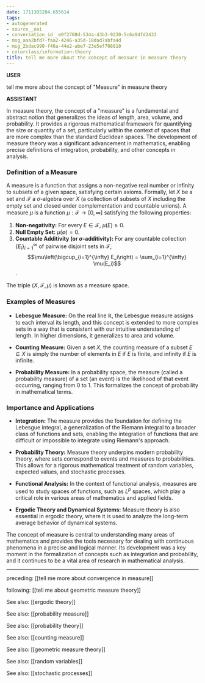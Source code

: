 ```yaml
---
date: 1711385204.655614
tags:
- autogenerated
- source__oai
- conversation_id__e0f2708d-534a-43b3-9230-5c6a94fd2433
- msg_aaa2bfd7-faa2-4246-a35d-18dad7abfa4d
- msg_2bdac990-f46a-44e2-abe7-23e5ef708810
- colorclass/information-theory
title: tell me more about the concept of measure in measure theory
---
```


**USER**

tell me more about the concept of "Measure" in measure theory


**ASSISTANT**

In measure theory, the concept of a "measure" is a fundamental and abstract notion that generalizes the ideas of length, area, volume, and probability. It provides a rigorous mathematical framework for quantifying the size or quantity of a set, particularly within the context of spaces that are more complex than the standard Euclidean spaces. The development of measure theory was a significant advancement in mathematics, enabling precise definitions of integration, probability, and other concepts in analysis.

### Definition of a Measure

A measure is a function that assigns a non-negative real number or infinity to subsets of a given space, satisfying certain axioms. Formally, let $X$ be a set and $\mathcal{F}$ a $\sigma$-algebra over $X$ (a collection of subsets of $X$ including the empty set and closed under complementation and countable unions). A measure $\mu$ is a function $\mu: \mathcal{F} \to [0, \infty]$ satisfying the following properties:

1. **Non-negativity:** For every $E \in \mathcal{F}$, $\mu(E) \geq 0$.
2. **Null Empty Set:** $\mu(\emptyset) = 0$.
3. **Countable Additivity (or $\sigma$-additivity):** For any countable collection $\{E_i\}_{i=1}^{\infty}$ of pairwise disjoint sets in $\mathcal{F}$, $$\mu\left(\bigcup_{i=1}^{\infty} E_i\right) = \sum_{i=1}^{\infty} \mu(E_i)$$.

The triple $(X, \mathcal{F}, \mu)$ is known as a measure space.

### Examples of Measures

- **Lebesgue Measure:** On the real line $\mathbb{R}$, the Lebesgue measure assigns to each interval its length, and this concept is extended to more complex sets in a way that is consistent with our intuitive understanding of length. In higher dimensions, it generalizes to area and volume.

- **Counting Measure:** Given a set $X$, the counting measure of a subset $E \subseteq X$ is simply the number of elements in $E$ if $E$ is finite, and infinity if $E$ is infinite.

- **Probability Measure:** In a probability space, the measure (called a probability measure) of a set (an event) is the likelihood of that event occurring, ranging from 0 to 1. This formalizes the concept of probability in mathematical terms.

### Importance and Applications

- **Integration:** The measure provides the foundation for defining the Lebesgue integral, a generalization of the Riemann integral to a broader class of functions and sets, enabling the integration of functions that are difficult or impossible to integrate using Riemann's approach.

- **Probability Theory:** Measure theory underpins modern probability theory, where sets correspond to events and measures to probabilities. This allows for a rigorous mathematical treatment of random variables, expected values, and stochastic processes.

- **Functional Analysis:** In the context of functional analysis, measures are used to study spaces of functions, such as $L^p$ spaces, which play a critical role in various areas of mathematics and applied fields.

- **Ergodic Theory and Dynamical Systems:** Measure theory is also essential in ergodic theory, where it is used to analyze the long-term average behavior of dynamical systems.

The concept of measure is central to understanding many areas of mathematics and provides the tools necessary for dealing with continuous phenomena in a precise and logical manner. Its development was a key moment in the formalization of concepts such as integration and probability, and it continues to be a vital area of research in mathematical analysis.


---

preceding: [[tell me more about convergence in measure]]  


following: [[tell me about geometric measure theory]]

See also: [[ergodic theory]]


See also: [[probability measure]]


See also: [[probability theory]]


See also: [[counting measure]]


See also: [[geometric measure theory]]


See also: [[random variables]]


See also: [[stochastic processes]]